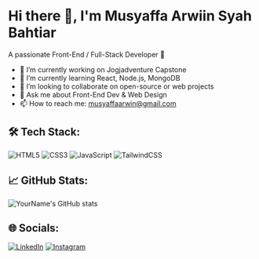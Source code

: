 # Hi there 👋, I'm Musyaffa Arwiin Syah Bahtiar
A passionate Front-End / Full-Stack Developer 🚀

- 🔭 I’m currently working on Jogjadventure Capstone
- 🌱 I’m currently learning React, Node.js, MongoDB
- 👯 I’m looking to collaborate on open-source or web projects
- 💬 Ask me about Front-End Dev & Web Design
- 📫 How to reach me: musyaffaarwin@gmail.com

## 🛠️ Tech Stack:
![HTML5](https://img.shields.io/badge/html5-%23E34F26.svg?style=flat&logo=html5&logoColor=white)
![CSS3](https://img.shields.io/badge/css3-%231572B6.svg?style=flat&logo=css3&logoColor=white)
![JavaScript](https://img.shields.io/badge/javascript-%23323330.svg?style=flat&logo=javascript&logoColor=%23F7DF1E)
![TailwindCSS](https://img.shields.io/badge/tailwindcss-%2338B2AC.svg?style=flat&logo=tailwind-css&logoColor=white)

## 📈 GitHub Stats:
![YourName's GitHub stats](https://github-readme-stats.vercel.app/api?username=USERNAME&show_icons=true&theme=radical)

## 🌐 Socials:
[![LinkedIn](https://img.shields.io/badge/LinkedIn-blue?logo=linkedin&style=flat)](https://linkedin.com/in/your-link)
[![Instagram](https://img.shields.io/badge/Instagram-E4405F?logo=instagram&logoColor=white)](https://instagram.com/your-link)
